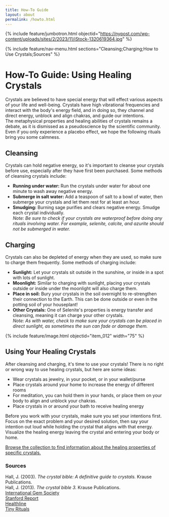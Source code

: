 ```yaml
---
title: How-To Guide
layout: about
permalink: /howto.html
---
```


{% include feature/jumbotron.html objectid="https://nypost.com/wp-content/uploads/sites/2/2023/11/iStock-1320619364.jpg" %}  

{% include feature/nav-menu.html sections="Cleansing;Charging;How to Use Crystals;Sources" %}  

# How-To Guide: Using Healing Crystals  
Crystals are believed to have special energy that will effect various aspects of your life and well-being. Crystals have high vibrational frequencies and interact with the body's energy field, and in doing so, they channel and direct energy, unblock and align chakras, and guide our intentions.  
The metaphysical properties and healing abilities of crystals remains a debate, as it is dismissed as a pseudoscience by the scientific community. Even if you only experience a placebo effect, we hope the following rituals bring you some calmness.

## Cleansing  
Crystals can hold negative energy, so it's important to cleanse your crystals before use, especially after they have first been purchased. 
Some methods of cleansing crystals include:  
* **Running under water:** Run the crystals under water for about one minute to wash away negative energy.  
* **Submerge in salt water:** Add a teaspoon of salt to a bowl of water, then submerge your crystals and let them rest for at least an hour.  
* **Smudging:** Burning sage purifies and clears negative energy. Smudge each crystal individually.  
*Note: Be sure to check if your crystals are waterproof before doing any rituals involving water. For example, selenite, calcite, and azurite should not be submerged in water.*  

## Charging  
Crystals can also be depleted of energy when they are used, so make sure to charge them frequently. Some methods of charging include:  
* **Sunlight:** Let your crystals sit outside in the sunshine, or inside in a spot with lots of sunlight.  
* **Moonlight:** Similar to charging with sunlight, placing your crystals outside or inside under the moonlight will also charge them.  
* **Place in soil:** Bury your crystals in the soil overnight to re-strengthen their connection to the Earth. This can be done outside or even in the potting soil of your houseplant!
* **Other Crystals:** One of Selenite's properties is energy transfer and cleansing, meaning it can charge your other crystals.  
*Note: As with water, check to make sure your crystals can be placed in direct sunlight, as sometimes the sun can fade or damage them.*

{% include feature/image.html objectid="item_012" width="75" %}  

## Using Your Healing Crystals
After cleansing and charging, it's time to use your crystals! There is no right or wrong way to use healing crystals, but here are some ideas:  
* Wear crystals as jewelry, in your pocket, or in your wallet/purse  
* Place crystals around your home to increase the energy of different rooms  
* For meditation, you can hold them in your hands, or place them on your body to align and unblock your chakras.  
* Place crystals in or around your bath to receive healing energy  

Before you work with your crystals, make sure you set your intentions first. Focus on the exact problem and your desired solution, then say your intention out loud while holding the crystal that aligns with that energy. Visualize the healing energy leaving the crystal and entering your body or home.  

[Browse the collection to find information about the healing properties of specific crystals.](https://audreycarter1.github.io/crystalsforcalm/browse.html)

### Sources  
Hall, J. (2003). *The crystal bible: A definitive guide to crystals.* Krause Publications.  
Hall, J. (2013). *The crystal bible 3.* Krause Publications.  
[International Gem Society](https://www.gemsociety.org/)  
[Stanford Report](https://news.stanford.edu/stories/2018/08/understanding-peoples-obsession-crystals)  
[Healthline](https://www.healthline.com/health/mental-health/guide-to-healing-crystals)  
[Tiny Rituals](https://tinyrituals.co/blogs/tiny-rituals/healing-crystal-guide-essential-gemstones?srsltid=AfmBOorP-e5InBmoDTbbSKn3DMTSfOk4g1_r7Te7uLBco1tJau-DXQW9)  
